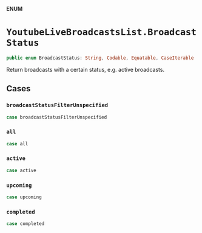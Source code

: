 **ENUM**

# `YoutubeLiveBroadcastsList.BroadcastStatus`

```swift
public enum BroadcastStatus: String, Codable, Equatable, CaseIterable
```

Return broadcasts with a certain status, e.g. active broadcasts.

## Cases
### `broadcastStatusFilterUnspecified`

```swift
case broadcastStatusFilterUnspecified
```

### `all`

```swift
case all
```

### `active`

```swift
case active
```

### `upcoming`

```swift
case upcoming
```

### `completed`

```swift
case completed
```
